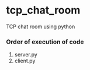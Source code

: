 # tcp_chat_room
TCP chat room using python

<h3>Order of execution of code</h3>
<ol>
<li>server.py</li>
<li>client.py</li>
</ol>